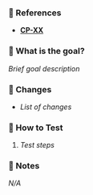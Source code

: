 ### 📌 References

- [**CP-XX**](https://github.com/CescFe/CescFe.github.io/issues/XXX)

### 🎩 What is the goal?

_Brief goal description_

### 🚀 Changes

- _List of changes_

### 🧪 How to Test

1. _Test steps_

### 📝 Notes

_N/A_
